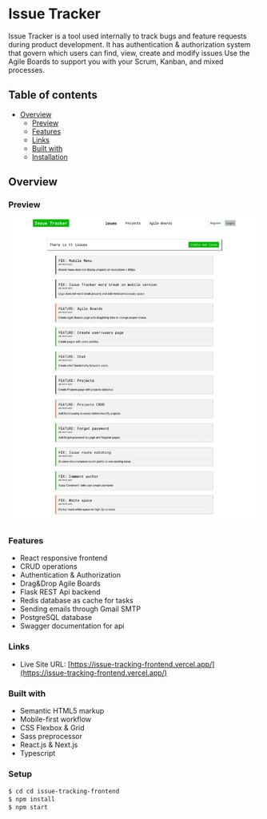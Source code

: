 # Issue Tracker

Issue Tracker is a tool used internally to track bugs and feature requests during product development.
It has authentication & authorization system that govern which users can find, view, create and modify issues
Use the Agile Boards to support you with your Scrum, Kanban, and mixed processes. 
## Table of contents

- [Overview](#overview)
  - [Preview](#preview)  
  - [Features](#features)
  - [Links](#links)
  - [Built with](#built-with)
  - [Installation](#setup)


## Overview

### Preview

![](./preview.png)

### Features

- React responsive frontend
- CRUD operations
- Authentication & Authorization
- Drag&Drop Agile Boards
- Flask REST Api backend
- Redis database as cache for tasks
- Sending emails through Gmail SMTP  
- PostgreSQL database
- Swagger documentation for api

### Links

- Live Site URL: [https://issue-tracking-frontend.vercel.app/](https://issue-tracking-frontend.vercel.app/)

### Built with

- Semantic HTML5 markup
- Mobile-first workflow
- CSS Flexbox & Grid
- Sass preprocessor
- React.js & Next.js
- Typescript

### Setup
```
$ cd cd issue-tracking-frontend
$ npm install
$ npm start
```
